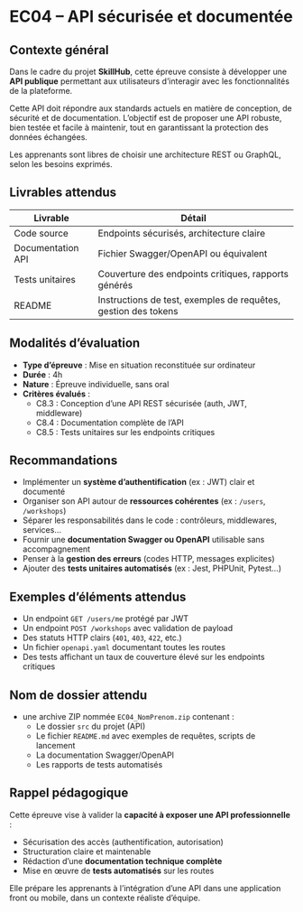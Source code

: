 # EC04 – API sécurisée et documentée

## Contexte général

Dans le cadre du projet **SkillHub**, cette épreuve consiste à développer une **API publique** permettant aux
utilisateurs d’interagir avec les fonctionnalités de la plateforme.

Cette API doit répondre aux standards actuels en matière de conception, de sécurité et de documentation. L’objectif est
de proposer une API robuste, bien testée et facile à maintenir, tout en garantissant la protection des données
échangées.

Les apprenants sont libres de choisir une architecture REST ou GraphQL, selon les besoins exprimés.

## Livrables attendus

| Livrable          | Détail                                                         |
|-------------------|----------------------------------------------------------------|
| Code source       | Endpoints sécurisés, architecture claire                       |
| Documentation API | Fichier Swagger/OpenAPI ou équivalent                          |
| Tests unitaires   | Couverture des endpoints critiques, rapports générés           |
| README            | Instructions de test, exemples de requêtes, gestion des tokens |

## Modalités d’évaluation

- **Type d’épreuve** : Mise en situation reconstituée sur ordinateur
- **Durée** : 4h
- **Nature** : Épreuve individuelle, sans oral
- **Critères évalués** :
    - C8.3 : Conception d’une API REST sécurisée (auth, JWT, middleware)
    - C8.4 : Documentation complète de l’API
    - C8.5 : Tests unitaires sur les endpoints critiques

## Recommandations

- Implémenter un **système d’authentification** (ex : JWT) clair et documenté
- Organiser son API autour de **ressources cohérentes** (ex : `/users`, `/workshops`)
- Séparer les responsabilités dans le code : contrôleurs, middlewares, services…
- Fournir une **documentation Swagger ou OpenAPI** utilisable sans accompagnement
- Penser à la **gestion des erreurs** (codes HTTP, messages explicites)
- Ajouter des **tests unitaires automatisés** (ex : Jest, PHPUnit, Pytest…)

## Exemples d’éléments attendus

- Un endpoint `GET /users/me` protégé par JWT
- Un endpoint `POST /workshops` avec validation de payload
- Des statuts HTTP clairs (`401`, `403`, `422`, etc.)
- Un fichier `openapi.yaml` documentant toutes les routes
- Des tests affichant un taux de couverture élevé sur les endpoints critiques

## Nom de dossier attendu

- une archive ZIP nommée `EC04_NomPrenom.zip` contenant :
    - Le dossier `src` du projet (API)
    - Le fichier `README.md` avec exemples de requêtes, scripts de lancement
    - La documentation Swagger/OpenAPI
    - Les rapports de tests automatisés

## Rappel pédagogique

Cette épreuve vise à valider la **capacité à exposer une API professionnelle** :

- Sécurisation des accès (authentification, autorisation)
- Structuration claire et maintenable
- Rédaction d’une **documentation technique complète**
- Mise en œuvre de **tests automatisés** sur les routes

Elle prépare les apprenants à l’intégration d’une API dans une application front ou mobile, dans un contexte réaliste
d’équipe.
